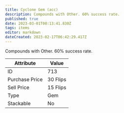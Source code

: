 ```yaml
---
title: Cyclone Gem (acc)
description: Compounds with Other. 60% success rate.
published: true
date: 2023-03-01T00:13:41.830Z
tags: items
editor: markdown
dateCreated: 2023-02-17T06:42:29.417Z
---
```


Compounds with Other. 60% success rate.

|Attribute|Value|
|-|-|
|ID|713|
|Purchase Price|30 Flips|
|Sell Price|15 Flips|
|Type|Gem|
|Stackable|No|

